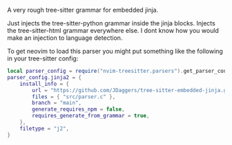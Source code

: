 A very rough tree-sitter grammar for embedded jinja.

Just injects the tree-sitter-python grammar inside the jinja blocks.
Injects the tree-sitter-html grammar everywhere else. I dont know how you would make an injection to language detection.


To get neovim to load this parser you might put something like the following in your tree-sitter config:

```lua
local parser_config = require("nvim-treesitter.parsers").get_parser_configs()
parser_config.jinja2 = {
    install_info = {
        url = "https://github.com/JDaggers/tree-sitter-embedded-jinja.git",
        files = { "src/parser.c" },
        branch = "main",
        generate_requires_npm = false,
        requires_generate_from_grammar = true,
    },
    filetype = "j2",
}
```
